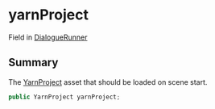 # yarnProject

Field in [DialogueRunner](yarn.unity.dialoguerunner.md)

## Summary

The [YarnProject](yarn.unity.yarnproject.md) asset that should be loaded on scene start.

```csharp
public YarnProject yarnProject;
```
